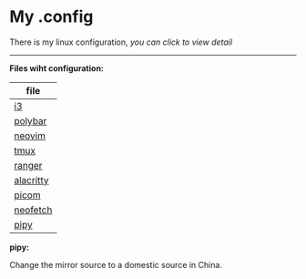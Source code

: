 # My .config 

There is my linux configuration, *you can click to view detail*

---
**Files wiht configuration:** 

| file                                                               |
|--------------------------------------------------------------------|
| [i3](https://github.com/zlj-zz/conff/tree/master/i3)               |
| [polybar](https://github.com/zlj-zz/conff/tree/master/polybar)     |
| [neovim](https://github.com/zlj-zz/conff/tree/master/nvim)         |
| [tmux](https://github.com/zlj-zz/linuxConfig/tree/master/tmux)     |
| [ranger](https://github.com/zlj-zz/conff/tree/master/ranger)       |
| [alacritty](https://github.com/zlj-zz/conff/tree/master/alacritty) |
| [picom](https://github.com/zlj-zz/conff/tree/master/picom)         |
| [neofetch](https://github.com/zlj-zz/conff/tree/master/neofetch)   |
| [pipy](https://github.com/zlj-zz/conff/tree/master/pip)            |

**pipy:** 

Change the mirror source to a domestic source in China.

